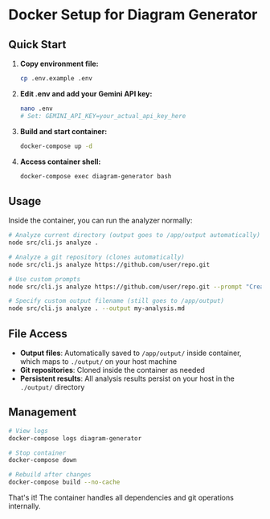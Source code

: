 # Docker Setup for Diagram Generator

## Quick Start

1. **Copy environment file:**
   ```bash
   cp .env.example .env
   ```

2. **Edit .env and add your Gemini API key:**
   ```bash
   nano .env
   # Set: GEMINI_API_KEY=your_actual_api_key_here
   ```

3. **Build and start container:**
   ```bash
   docker-compose up -d
   ```

4. **Access container shell:**
   ```bash
   docker-compose exec diagram-generator bash
   ```

## Usage

Inside the container, you can run the analyzer normally:

```bash
# Analyze current directory (output goes to /app/output automatically)
node src/cli.js analyze .

# Analyze a git repository (clones automatically)
node src/cli.js analyze https://github.com/user/repo.git

# Use custom prompts
node src/cli.js analyze https://github.com/user/repo.git --prompt "Create a sequence diagram"

# Specify custom output filename (still goes to /app/output)
node src/cli.js analyze . --output my-analysis.md
```

## File Access

- **Output files**: Automatically saved to `/app/output/` inside container, which maps to `./output/` on your host machine
- **Git repositories**: Cloned inside the container as needed
- **Persistent results**: All analysis results persist on your host in the `./output/` directory

## Management

```bash
# View logs
docker-compose logs diagram-generator

# Stop container
docker-compose down

# Rebuild after changes
docker-compose build --no-cache
```

That's it! The container handles all dependencies and git operations internally.
